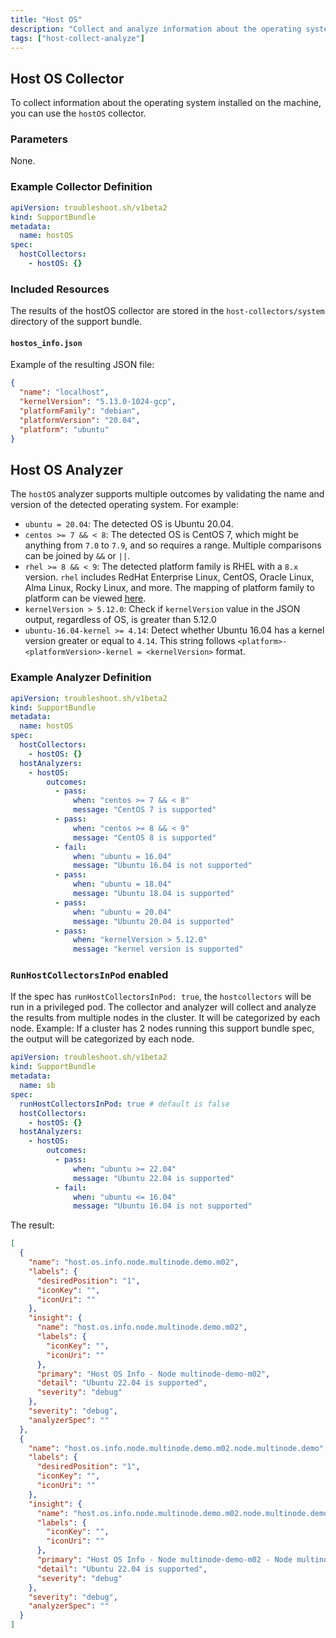 ```yaml
---
title: "Host OS"
description: "Collect and analyze information about the operating system (OS) installed on the machine."
tags: ["host-collect-analyze"]
---
```



## Host OS Collector

To collect information about the operating system installed on the machine, you can use the `hostOS` collector.

### Parameters

None.

### Example Collector Definition

```yaml
apiVersion: troubleshoot.sh/v1beta2
kind: SupportBundle
metadata:
  name: hostOS
spec:
  hostCollectors:
    - hostOS: {}
```

### Included Resources

The results of the hostOS collector are stored in the `host-collectors/system` directory of the support bundle.

#### `hostos_info.json`

Example of the resulting JSON file:

```json
{
  "name": "localhost",
  "kernelVersion": "5.13.0-1024-gcp",
  "platformFamily": "debian",
  "platformVersion": "20.04",
  "platform": "ubuntu"
}
```

## Host OS Analyzer

The `hostOS` analyzer supports multiple outcomes by validating the name and version of the detected operating system. For example:

- `ubuntu = 20.04`: The detected OS is Ubuntu 20.04.
- `centos >= 7 && < 8`: The detected OS is CentOS 7, which might be anything from `7.0` to `7.9`, and so requires a range. Multiple comparisons can be joined by `&&` or `||`.
- `rhel >= 8 && < 9`: The detected platform family is RHEL with a `8.x` version. `rhel` includes RedHat Enterprise Linux, CentOS, Oracle Linux, Alma Linux, Rocky Linux, and more. The mapping of platform family to platform can be viewed [here](https://github.com/shirou/gopsutil/blob/8e62971/host/host_linux.go#L293).
- `kernelVersion > 5.12.0`: Check if `kernelVersion` value in the JSON output, regardless of OS, is greater than 5.12.0
- `ubuntu-16.04-kernel >= 4.14`: Detect whether Ubuntu 16.04 has a kernel version greater or equal to `4.14`. This string follows `<platform>-<platformVersion>-kernel = <kernelVersion>` format.

### Example Analyzer Definition

```yaml
apiVersion: troubleshoot.sh/v1beta2
kind: SupportBundle
metadata:
  name: hostOS
spec:
  hostCollectors:
    - hostOS: {}
  hostAnalyzers:
    - hostOS:
        outcomes:
          - pass:
              when: "centos >= 7 && < 8"
              message: "CentOS 7 is supported"
          - pass:
              when: "centos >= 8 && < 9"
              message: "CentOS 8 is supported"
          - fail:
              when: "ubuntu = 16.04"
              message: "Ubuntu 16.04 is not supported"
          - pass:
              when: "ubuntu = 18.04"
              message: "Ubuntu 18.04 is supported"
          - pass:
              when: "ubuntu = 20.04"
              message: "Ubuntu 20.04 is supported"
          - pass:
              when: "kernelVersion > 5.12.0"
              message: "kernel version is supported"
```

### `RunHostCollectorsInPod` enabled

If the spec has `runHostCollectorsInPod: true`, the `hostcollectors` will be run in a privileged pod. The collector and analyzer will collect and analyze the results from multiple nodes in the cluster. It will be categorized by each node.
Example:
If a cluster has 2 nodes running this support bundle spec, the output will be categorized by each node.

```yaml
apiVersion: troubleshoot.sh/v1beta2
kind: SupportBundle
metadata:
  name: sb
spec:
  runHostCollectorsInPod: true # default is false
  hostCollectors:
    - hostOS: {}
  hostAnalyzers:
    - hostOS:
        outcomes:
          - pass:
              when: "ubuntu >= 22.04"
              message: "Ubuntu 22.04 is supported"
          - fail:
              when: "ubuntu <= 16.04"
              message: "Ubuntu 16.04 is not supported"
```

The result:

```json
[
  {
    "name": "host.os.info.node.multinode.demo.m02",
    "labels": {
      "desiredPosition": "1",
      "iconKey": "",
      "iconUri": ""
    },
    "insight": {
      "name": "host.os.info.node.multinode.demo.m02",
      "labels": {
        "iconKey": "",
        "iconUri": ""
      },
      "primary": "Host OS Info - Node multinode-demo-m02",
      "detail": "Ubuntu 22.04 is supported",
      "severity": "debug"
    },
    "severity": "debug",
    "analyzerSpec": ""
  },
  {
    "name": "host.os.info.node.multinode.demo.m02.node.multinode.demo",
    "labels": {
      "desiredPosition": "1",
      "iconKey": "",
      "iconUri": ""
    },
    "insight": {
      "name": "host.os.info.node.multinode.demo.m02.node.multinode.demo",
      "labels": {
        "iconKey": "",
        "iconUri": ""
      },
      "primary": "Host OS Info - Node multinode-demo-m02 - Node multinode-demo",
      "detail": "Ubuntu 22.04 is supported",
      "severity": "debug"
    },
    "severity": "debug",
    "analyzerSpec": ""
  }
]
```
